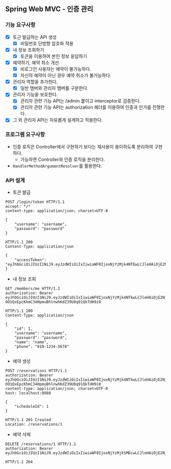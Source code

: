 ## Spring Web MVC - 인증 관리

### 기능 요구사항
- [x] 토근 발급하는 API 생성
  - [x] 비밀번호 단방향 암호화 적용
- [x] 내 정보 조회하기
  - [x] 토큰을 이용하여 본인 정보 응답하기
- [x] 예약하기, 예약 취소 개선
  - [x] 비로그인 사용자는 예약이 불가능하다.
  - [x] 자신의 예약이 아닌 경우 예약 취소가 불가능하다.
- [x] 관리자 역할을 추가한다.
  - [x] 일반 멤버와 관리자 멤버를 구분한다.
- [x] 관리자 기능을 보호한다.
  - [x] 관리자 관련 기능 API는 /admin 붙이고 interceptor로 검증한다.
  - [x] 관리자 관련 기능 API는 authorization 헤더를 이용하여 인증과 인가를 진행한다.
- [x] 그 외 관리자 API는 자유롭게 설계하고 적용한다.

### 프로그램 요구사항
- 인증 로직은 Controller에서 구현하기 보다는 재사용이 용이하도록 분리하여 구현하다.
  - 가능하면 Controller와 인증 로직을 분리한다.
- `HandlerMethodArgumentResolver`를 활용한다.


### API 설계

- 토큰 발급
```
POST /login/token HTTP/1.1
accept: */*
content-type: application/json; charset=UTF-8

{
    "username": "username",
    "password": "password"
}

```
```
HTTP/1.1 200 
Content-Type: application/json

{
    "accessToken": "eyJhbGciOiJIUzI1NiJ9.eyJzdWIiOiIxIiwiaWF0IjoxNjYzMjk4NTEwLCJleHAiOjE2NjMzMDIxMTAsInJvbGUiOiJBRE1JTiJ9.7pxE1cjS51snIrfk21m2Nw0v08HCjgkRD2WSxTK318M"
}
```

- 내 정보 조회 
```
GET /members/me HTTP/1.1
authorization: Bearer eyJhbGciOiJIUzI1NiJ9.eyJzdWIiOiIxIiwiaWF0IjoxNjYzMjk4NTkwLCJleHAiOjE2NjMzMDIxOTAsInJvbGUiOiJBRE1JTiJ9.-OO1QxEpcKhmC34HpmuBhlnwhKdZ39U8q91QkTdH9i0
```
```
HTTP/1.1 200 
Content-Type: application/json

{
    "id": 1,
    "username": "username",
    "password": "password",
    "name": "name",
    "phone": "010-1234-5678"
}
```

- 예약 생성
```
POST /reservations HTTP/1.1
authorization: Bearer eyJhbGciOiJIUzI1NiJ9.eyJzdWIiOiIxIiwiaWF0IjoxNjYzMjk4NTkwLCJleHAiOjE2NjMzMDIxOTAsInJvbGUiOiJBRE1JTiJ9.-OO1QxEpcKhmC34HpmuBhlnwhKdZ39U8q91QkTdH9i0
content-type: application/json; charset=UTF-8
host: localhost:8080

{
    "scheduleId": 1
}
```
```
HTTP/1.1 201 Created
Location: /reservations/1
```

- 예약 삭제
```
DELETE /reservations/1 HTTP/1.1
authorization: Bearer eyJhbGciOiJIUzI1NiJ9.eyJzdWIiOiIxIiwiaWF0IjoxNjYzMjk5MDcwLCJleHAiOjE2NjMzMDI2NzAsInJvbGUiOiJBRE1JTiJ9.zgz7h7lrKLNw4wP9I0W8apQnMUn3WHnmqQ1N2jNqwlQ
```
```
HTTP/1.1 204 
```